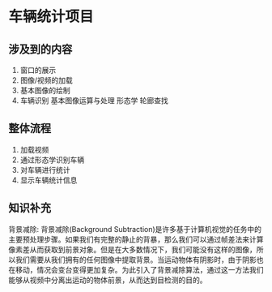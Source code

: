 # 车辆统计项目

## 涉及到的内容
1. 窗口的展示
2. 图像/视频的加载
3. 基本图像的绘制
4. 车辆识别
        基本图像运算与处理
        形态学
        轮廊查找

## 整体流程
1. 加载视频
2. 通过形态学识别车辆
3. 对车辆进行统计
4. 显示车辆统计信息

## 知识补充

背景减除:
    背景减除(Background Subtraction)是许多基于计算机视觉的任务中的主要预处理步骤。如果我们有完整的静止的背暴，那么我们可以通过帧差法来计算像素差从而获取到前景对象。但是在大多数情况下，我们可能没有这样的图像，所以我们需要从我们拥有的任何图像中提取背景。当运动物体有阴影时，由于阴影也在移动，情况会变台变得更加复杂。为此引入了背景减除算法，通过这一方法我们能够从视频中分离出运动的物体前景，从而达到目检测的目的。